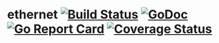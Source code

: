 ethernet [![Build Status](https://travis-ci.org/caser789/ethernet.svg?branch=master)](https://travis-ci.org/caser789/ethernet) 
[![GoDoc](https://godoc.org/github.com/caser789/ethernet?status.svg)](https://godoc.org/github.com/caser789/ethernet) 
[![Go Report Card](https://goreportcard.com/badge/github.com/caser789/ethernet)](https://goreportcard.com/report/github.com/caser789/ethernet)
[![Coverage Status](https://coveralls.io/repos/caser789/ethernet/badge.svg?branch=master)](https://coveralls.io/r/caser789/ethernet?branch=master)
=====
